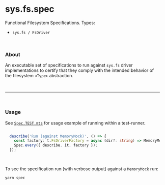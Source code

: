 # sys.fs.spec
Functional Filesystem Specifications.  Types:

- `sys.fs / FsDriver`

<p>&nbsp;</p>


### About
An executable set of specifications to run against `sys.fs` driver implementations 
to certify that they comply with the intended behavior of the 
filesystem `<Type>` abstraction.

<p>&nbsp;</p>

---

<p>&nbsp;</p>

### Usage
See [`Spec.TEST.mts`](/src/Spec.TEST.mts) for usage example of running within a test-runner.


```ts

  describe('Run (against MemoryMock)', () => {
    const factory: t.FsDriverFactory = async (dir?: string) => MemoryMock.create(dir).driver;
    Spec.every({ describe, it, factory });
  });

```

<p>&nbsp;</p>

To see the specification run (with verbose output) against a `MemoryMock` run:


    yarn spec

